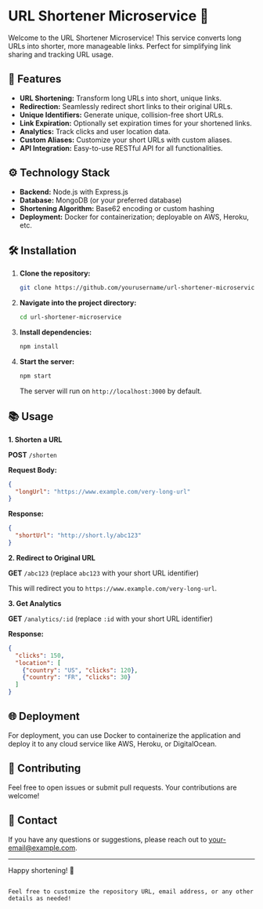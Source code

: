 
# URL Shortener Microservice 🚀

Welcome to the URL Shortener Microservice! This service converts long URLs into shorter, more manageable links. Perfect for simplifying link sharing and tracking URL usage.

## 🌟 Features

- **URL Shortening:** Transform long URLs into short, unique links.
- **Redirection:** Seamlessly redirect short links to their original URLs.
- **Unique Identifiers:** Generate unique, collision-free short URLs.
- **Link Expiration:** Optionally set expiration times for your shortened links.
- **Analytics:** Track clicks and user location data.
- **Custom Aliases:** Customize your short URLs with custom aliases.
- **API Integration:** Easy-to-use RESTful API for all functionalities.

## ⚙️ Technology Stack

- **Backend:** Node.js with Express.js
- **Database:** MongoDB (or your preferred database)
- **Shortening Algorithm:** Base62 encoding or custom hashing
- **Deployment:** Docker for containerization; deployable on AWS, Heroku, etc.

## 🛠️ Installation

1. **Clone the repository:**

   ```bash
   git clone https://github.com/yourusername/url-shortener-microservice.git
   ```

2. **Navigate into the project directory:**

   ```bash
   cd url-shortener-microservice
   ```

3. **Install dependencies:**

   ```bash
   npm install
   ```

4. **Start the server:**

   ```bash
   npm start
   ```

   The server will run on `http://localhost:3000` by default.

## 📚 Usage

**1. Shorten a URL**

   **POST** `/shorten`

   **Request Body:**
   ```json
   {
     "longUrl": "https://www.example.com/very-long-url"
   }
   ```

   **Response:**
   ```json
   {
     "shortUrl": "http://short.ly/abc123"
   }
   ```

**2. Redirect to Original URL**

   **GET** `/abc123` (replace `abc123` with your short URL identifier)

   This will redirect you to `https://www.example.com/very-long-url`.

**3. Get Analytics**

   **GET** `/analytics/:id` (replace `:id` with your short URL identifier)

   **Response:**
   ```json
   {
     "clicks": 150,
     "location": [
       {"country": "US", "clicks": 120},
       {"country": "FR", "clicks": 30}
     ]
   }
   ```

## 🌐 Deployment

For deployment, you can use Docker to containerize the application and deploy it to any cloud service like AWS, Heroku, or DigitalOcean.

## 🤝 Contributing

Feel free to open issues or submit pull requests. Your contributions are welcome!

## 📧 Contact

If you have any questions or suggestions, please reach out to [your-email@example.com](mailto:your-email@example.com).

---

Happy shortening! 🎉

```

Feel free to customize the repository URL, email address, or any other details as needed!
